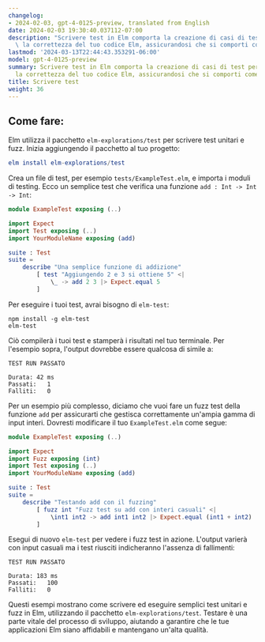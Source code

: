 ```yaml
---
changelog:
- 2024-02-03, gpt-4-0125-preview, translated from English
date: 2024-02-03 19:30:40.037112-07:00
description: "Scrivere test in Elm comporta la creazione di casi di test per verificare\
  \ la correttezza del tuo codice Elm, assicurandosi che si comporti come previsto.\u2026"
lastmod: '2024-03-13T22:44:43.353291-06:00'
model: gpt-4-0125-preview
summary: Scrivere test in Elm comporta la creazione di casi di test per verificare
  la correttezza del tuo codice Elm, assicurandosi che si comporti come previsto.
title: Scrivere test
weight: 36
---
```


## Come fare:
Elm utilizza il pacchetto `elm-explorations/test` per scrivere test unitari e fuzz. Inizia aggiungendo il pacchetto al tuo progetto:

```elm
elm install elm-explorations/test
```

Crea un file di test, per esempio `tests/ExampleTest.elm`, e importa i moduli di testing. Ecco un semplice test che verifica una funzione `add : Int -> Int -> Int`:

```elm
module ExampleTest exposing (..)

import Expect
import Test exposing (..)
import YourModuleName exposing (add)

suite : Test
suite =
    describe "Una semplice funzione di addizione"
        [ test "Aggiungendo 2 e 3 si ottiene 5" <| 
            \_ -> add 2 3 |> Expect.equal 5
        ]

```

Per eseguire i tuoi test, avrai bisogno di `elm-test`:

```shell
npm install -g elm-test
elm-test
```

Ciò compilerà i tuoi test e stamperà i risultati nel tuo terminale. Per l'esempio sopra, l'output dovrebbe essere qualcosa di simile a:

```
TEST RUN PASSATO

Durata: 42 ms
Passati:   1
Falliti:   0
```

Per un esempio più complesso, diciamo che vuoi fare un fuzz test della funzione `add` per assicurarti che gestisca correttamente un'ampia gamma di input interi. Dovresti modificare il tuo `ExampleTest.elm` come segue:

```elm
module ExampleTest exposing (..)

import Expect
import Fuzz exposing (int)
import Test exposing (..)
import YourModuleName exposing (add)

suite : Test
suite =
    describe "Testando add con il fuzzing"
        [ fuzz int "Fuzz test su add con interi casuali" <| 
            \int1 int2 -> add int1 int2 |> Expect.equal (int1 + int2)
        ]
```

Esegui di nuovo `elm-test` per vedere i fuzz test in azione. L'output varierà con input casuali ma i test riusciti indicheranno l'assenza di fallimenti:

```
TEST RUN PASSATO

Durata: 183 ms
Passati:   100
Falliti:   0
``` 

Questi esempi mostrano come scrivere ed eseguire semplici test unitari e fuzz in Elm, utilizzando il pacchetto `elm-explorations/test`. Testare è una parte vitale del processo di sviluppo, aiutando a garantire che le tue applicazioni Elm siano affidabili e mantengano un'alta qualità.
